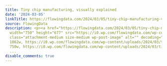 ```yaml
---
title: Tiny chip manufacturing, visually explained
date: '2024-03-05'
linkTitle: https://flowingdata.com/2024/03/05/tiny-chip-manufacturing-visually-explained/
source: FlowingData
description: <p><a href="https://flowingdata.com/2024/03/05/tiny-chip-manufacturing-visually-explained/"><img
  width="750" height="677" src="https://i0.wp.com/flowingdata.com/wp-content/uploads/2024/03/tiny-chip-FT.png?fit=750%2C677&amp;ssl=1"
  class="attachment-medium size-medium wp-post-image" alt="" decoding="async" srcset="https://i0.wp.com/flowingdata.com/wp-content/uploads/2024/03/tiny-chip-FT.png?w=1862&amp;ssl=1
  1862w, https://i0.wp.com/flowingdata.com/wp-content/uploads/2024/03/tiny-chip-FT.png?resize=750%2C677&amp;ssl=1
  750w, https://i0.wp.com/flowingdata.com/wp-content/uploads/2024/03/tiny-chip-FT
  ...
disable_comments: true
---
```

<p><a href="https://flowingdata.com/2024/03/05/tiny-chip-manufacturing-visually-explained/"><img width="750" height="677" src="https://i0.wp.com/flowingdata.com/wp-content/uploads/2024/03/tiny-chip-FT.png?fit=750%2C677&amp;ssl=1" class="attachment-medium size-medium wp-post-image" alt="" decoding="async" srcset="https://i0.wp.com/flowingdata.com/wp-content/uploads/2024/03/tiny-chip-FT.png?w=1862&amp;ssl=1 1862w, https://i0.wp.com/flowingdata.com/wp-content/uploads/2024/03/tiny-chip-FT.png?resize=750%2C677&amp;ssl=1 750w, https://i0.wp.com/flowingdata.com/wp-content/uploads/2024/03/tiny-chip-FT ...